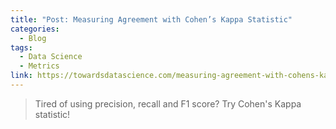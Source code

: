 ```yaml
---
title: "Post: Measuring Agreement with Cohen’s Kappa Statistic"
categories:
  - Blog
tags:
  - Data Science
  - Metrics
link: https://towardsdatascience.com/measuring-agreement-with-cohens-kappa-statistic-9930e90386aa
---
```


> Tired of using precision, recall and F1 score? Try Cohen's Kappa statistic!